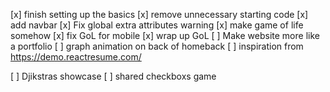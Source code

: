 [x] finish setting up the basics
[x] remove unnecessary starting code
[x] add navbar
[x] Fix global extra attributes warning
[x] make game of life somehow
[x] fix GoL for mobile
[x] wrap up GoL
[ ] Make website more like a portfolio
[ ] graph animation on back of homeback
[ ] inspiration from https://demo.reactresume.com/

[ ] Djikstras showcase
[ ] shared checkboxs game
